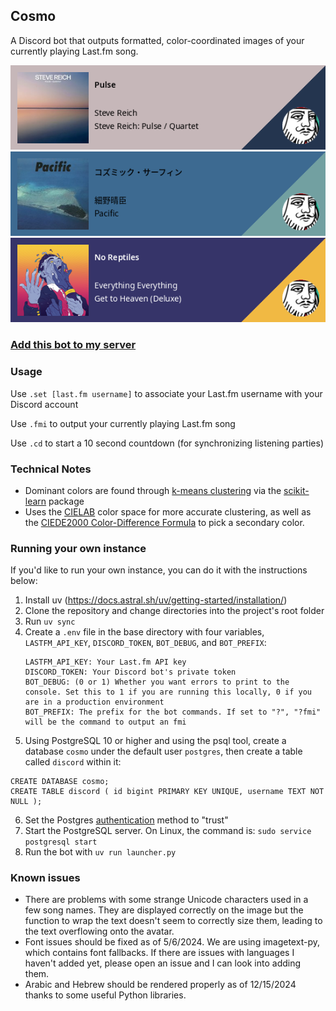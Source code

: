 ## Cosmo

A Discord bot that outputs formatted, color-coordinated images of your currently playing Last.fm song.

![Pulse / Quartet](/examples/stevereich.png)
![Pacific](/examples/haruomi.png)
![Get to Heaven](/examples/everythingeverything.png)

### [Add this bot to my server](https://discord.com/api/oauth2/authorize?client_id=516324491618680832&permissions=35840&scope=bot)

### Usage

Use `.set [last.fm username]` to associate your Last.fm username with your Discord account

Use `.fmi` to output your currently playing Last.fm song

Use `.cd` to start a 10 second countdown (for synchronizing listening parties)

### Technical Notes

- Dominant colors are found through [k-means clustering](https://en.wikipedia.org/wiki/K-means_clustering) via the [scikit-learn](https://scikit-learn.org/stable/) package
- Uses the [CIELAB](https://en.wikipedia.org/wiki/CIELAB_color_space) color space for more accurate clustering, as well as the [CIEDE2000 Color-Difference Formula](https://en.wikipedia.org/wiki/Color_difference#CIEDE2000) to pick a secondary color.

### Running your own instance

If you'd like to run your own instance, you can do it with the instructions below:

1. Install uv (https://docs.astral.sh/uv/getting-started/installation/)
2. Clone the repository and change directories into the project's root folder
3. Run `uv sync`
4. Create a `.env` file in the base directory with four variables, `LASTFM_API_KEY`, `DISCORD_TOKEN`, `BOT_DEBUG`, and `BOT_PREFIX`: 
    ```
    LASTFM_API_KEY: Your Last.fm API key
    DISCORD_TOKEN: Your Discord bot's private token
    BOT_DEBUG: (0 or 1) Whether you want errors to print to the console. Set this to 1 if you are running this locally, 0 if you are in a production environment
    BOT_PREFIX: The prefix for the bot commands. If set to "?", "?fmi" will be the command to output an fmi
    ```
5. Using PostgreSQL 10 or higher and using the psql tool, create a database `cosmo` under the default user `postgres`, then create a table called `discord` within it:

```
CREATE DATABASE cosmo;
CREATE TABLE discord ( id bigint PRIMARY KEY UNIQUE, username TEXT NOT NULL );
```
6. Set the Postgres [authentication](https://www.postgresql.org/docs/10/auth-methods.html) method to "trust"
7. Start the PostgreSQL server. On Linux, the command is: `sudo service postgresql start`
8. Run the bot with `uv run launcher.py`

### Known issues

- There are problems with some strange Unicode characters used in a few song names. They are displayed correctly on the image but the function to wrap the text doesn't seem to correctly size them, leading to the text overflowing onto the avatar.
- Font issues should be fixed as of 5/6/2024. We are using imagetext-py, which contains font fallbacks. If there are issues with languages I haven't added yet, please open an issue and I can look into adding them. 
- Arabic and Hebrew should be rendered properly as of 12/15/2024 thanks to some useful Python libraries.
